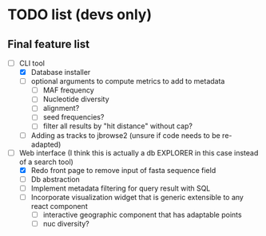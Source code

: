# TODO list (devs only)

## Final feature list

- [ ] CLI tool
    - [x] Database installer
    - [ ] optional arguments to compute metrics to add to metadata
        - [ ] MAF frequency
        - [ ] Nucleotide diversity
        - [ ] alignment?
        - [ ] seed frequencies?
        - [ ] filter all results by "hit distance" without cap?
    - [ ] Adding as tracks to jbrowse2 (unsure if code needs to be re-adapted)

- [ ] Web interface (I think this is actually a db EXPLORER in this case instead of a search tool)
    - [x] Redo front page to remove input of fasta sequence field
    - [ ] Db abstraction
    - [ ] Implement metadata filtering for query result with SQL
    - [ ] Incorporate visualization widget that is generic extensible to any react component
        - [ ] interactive geographic component that has adaptable points
        - [ ] nuc diversity?

